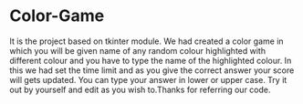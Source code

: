 # Color-Game
It is the project based on tkinter module.
We had created a color game in which you will be given name of any random colour highlighted with different colour and you have to type the name of the highlighted colour.
In this we had set the time limit and as you give the correct answer your score will gets updated.
You can type your answer in lower or upper case.
Try it out by yourself and edit as you wish to.Thanks for referring our code.
